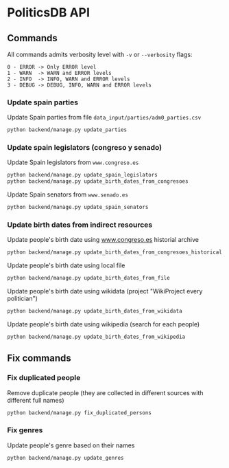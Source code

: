# PoliticsDB API

## Commands

All commands admits verbosity level with `-v` or `--verbosity` flags:

```
0 - ERROR -> Only ERROR level
1 - WARN  -> WARN and ERROR levels
2 - INFO  -> INFO, WARN and ERROR levels
3 - DEBUG -> DEBUG, INFO, WARN and ERROR levels
```

### Update spain parties

Update Spain parties from file `data_input/parties/adm0_parties.csv`

```sh
python backend/manage.py update_parties
```

### Update spain legislators (congreso y senado)

Update Spain legislators from `www.congreso.es`

```sh
python backend/manage.py update_spain_legislators
python backend/manage.py update_birth_dates_from_congresoes
```

Update Spain senators from `www.senado.es`

```sh
python backend/manage.py update_spain_senators
```

### Update birth dates from indirect resources

Update people's birth date using www.congreso.es historial archive

```sh
python backend/manage.py update_birth_dates_from_congresoes_historical
```

Update people's birth date using local file

```sh
python backend/manage.py update_birth_dates_from_file
```

Update people's birth date using wikidata (project "WikiProject every politician")

```sh
python backend/manage.py update_birth_dates_from_wikidata
```

Update people's birth date using wikipedia (search for each people)

```sh
python backend/manage.py update_birth_dates_from_wikipedia
```

## Fix commands

### Fix duplicated people

Remove duplicate people (they are collected in different sources with different full names)

```sh
python backend/manage.py fix_duplicated_persons
```

### Fix genres

Update people's genre based on their names

```sh
python backend/manage.py update_genres
```
